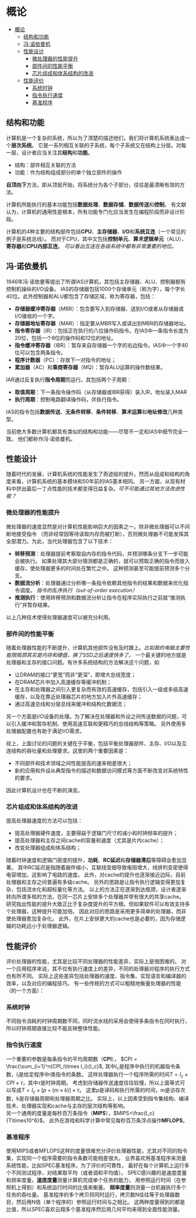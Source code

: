 # 概论
- [概论](#%e6%a6%82%e8%ae%ba)
  - [结构和功能](#%e7%bb%93%e6%9e%84%e5%92%8c%e5%8a%9f%e8%83%bd)
  - [冯·诺依曼机](#%e5%86%af%e8%af%ba%e4%be%9d%e6%9b%bc%e6%9c%ba)
  - [性能设计](#%e6%80%a7%e8%83%bd%e8%ae%be%e8%ae%a1)
    - [微处理器的性能提升](#%e5%be%ae%e5%a4%84%e7%90%86%e5%99%a8%e7%9a%84%e6%80%a7%e8%83%bd%e6%8f%90%e5%8d%87)
    - [部件间的性能平衡](#%e9%83%a8%e4%bb%b6%e9%97%b4%e7%9a%84%e6%80%a7%e8%83%bd%e5%b9%b3%e8%a1%a1)
    - [芯片组成和体系结构的改进](#%e8%8a%af%e7%89%87%e7%bb%84%e6%88%90%e5%92%8c%e4%bd%93%e7%b3%bb%e7%bb%93%e6%9e%84%e7%9a%84%e6%94%b9%e8%bf%9b)
  - [性能评价](#%e6%80%a7%e8%83%bd%e8%af%84%e4%bb%b7)
    - [系统时钟](#%e7%b3%bb%e7%bb%9f%e6%97%b6%e9%92%9f)
    - [指令执行速度](#%e6%8c%87%e4%bb%a4%e6%89%a7%e8%a1%8c%e9%80%9f%e5%ba%a6)
    - [基准程序](#%e5%9f%ba%e5%87%86%e7%a8%8b%e5%ba%8f)

## 结构和功能
计算机是一个复杂的系统，所以为了清楚的描述他们，我们将计算机系统表达成一个**层次系统**。
它是一系列相互关联的子系统，每个子系统又在结构上分层。对每一层，设计者应当关注其**结构**和**功能**。

- 结构：部件相互关联的方法
- 功能：作为结构组成部分的单个独立部件的操作

**自顶向下**方法，即从顶层开始，将系统分为各个子部分，往往是最清晰有效的方法。

计算机所能执行的基本功能包括**数据处理**、**数据存储**、**数据传送**和**控制**。
有文献认为，计算机的通用性是根本，所有功能专门化应当发生在编程阶段而非设计阶段。

计算机的4种主要的结构部件包括**CPU**、**主存储器**、**I/O**和**系统互连**（一个常见的例子是系统总线）。
而对于CPU，其中又包括**控制单元**、**算术逻辑单元**（ALU）、**寄存器**和**CPU内部互连**。
*可以看出互连在各级系统中都有非常重要的地位。*

## 冯·诺依曼机
1946年冯·诺依曼等提出了所谓IAS计算机，其包括主存储器、ALU、控制器额有控制机操纵的I/O设备。
IAS的存储器包括1000个存储单元（称为字），每个字长40位。此外控制器和ALU都包含了存储区域，称为寄存器，包括：

- **存储器缓冲寄存器**（MBR）：包含要写入到存储器、送到I/O或者从存储器或I/O接收的一个字。
- **存储器地址寄存器**（MAR）：指定要从MBR写入或读出到MBR的存储器地址。
- **指令寄存器**（IR）：包括正在执行的八位操作码指令。在IAS中一条指令长度为20位，包括一个8位的操作码和12位的地址。
- **指令缓冲寄存器**（IBR）：暂存来自存储器一个字的右边指令。IAS中一个字40位可以包含两条指令。
- **程序计数器**（PC）：存放下一对指令的地址；
- **累加器**（AC）和**乘商寄存器**（MQ）：暂存ALU运算的操作数结果。

IAR通过反复执行**指令周期**而运行。其包括两个子周期：

- **取值周期**：下一条指令操作码（从存储器或IBR获得）装入IR，地址装入MAR
- **执行周期**：控制电路翻译操作码，并执行指令。

IAS的指令包括**数据传送**、**无条件转移**、**条件转移**、**算术运算**和**地址修改**几种类型。

当前绝大多数计算机都具有类似的结构和功能——尽管不一定和IAS中细节完全一致。
他们都称作冯·诺依曼机。

## 性能设计
随着时代的发展，计算机系统的性能发生了奇迹般的提升。然而从组成和结构的角度来看，计算机系统的基本模块和50年前的IAS基本相同。
另一方面，从现有材料中挤出最后一丁点性能的技术都变得日益复杂。*可不可能通过其他方法改进性能？*

### 微处理器的性能提升

微处理器的速度显然是对计算机性能影响巨大的因素之一。除非微处理器可以不间断地接受指令
（而非经常因等待读取内存而被打断），否则微处理器不可能发挥其全部潜力。为此，当代处理器包含了以下技术：

- **转移预测**：处理器提前考察取自内存的指令代码，并预测哪条分支下一步可能会被执行。
                如果处理其大部分猜测都是正确的，就可以预取正确的指令而放入缓存，使处理器更多的时间处在繁忙之中。
                这种预测甚至可能提前预测多个分支。
- **数据流分析**：处理器通过分析哪一条指令依赖其他指令的结果和数据来优化指令调度。
                *指令的乱序执行（out-of-order execution）*
- **推测执行**：使用转移预测和数据流分析让指令在程序实际执行之前就“推测执行”并暂存结果。

以上几种技术使得处理器速度可以被充分利用。

### 部件间的性能平衡

随着处理器性能的不断提升，计算机其他部件没有及时跟上。*比如我的电脑主要性能限瓶颈其实是内存和硬盘，换了SSD之后速度快多了。*
一个最关键的地方就是处理器和主存的接口问题。有许多系统结构的方法解决这个问题，如

- 让DRAM的接口“更宽”而非“更深”，即增大总线宽度；
- 在DRAM芯片中加入高速缓存等缓冲机制；
- 在主存和处理器之间引入更复杂而有效的高速缓存，包括引入一级或多级高速缓存，以及在靠近处理器芯片的地方加入片外高速缓存；
- 通过高速总线和分层总线来缓冲和结构化数据流；

另一个方面是I/O设备的处理。为了解决在处理器和外设之间传送数据的问题，可以引入缓冲和暂存机制、使用高速互联和更精巧的总线结构等策略。
另外使用多处理器配置也有助于满足I/O需求。

综上，上面讨论的问题的关键在于平衡，包括平衡处理器部件、主存、I/O以及互连结构的吞吐量和处理要求。这里的两个重要因素是：

- 不同部件和技术领域之间性能提高的速率相差很大；
- 新的应用和外设从典型指令的描述和数据访问模式等方面不断改变对系统特性的要求。

因此计算机设计也在不断的演变。

### 芯片组成和体系结构的改进
提高处理器速度的方法可以包括：

- 提高处理器硬件速度，主要得益于逻辑门尺寸的减小和时钟频率的提升；
- 提高处理器和主存之间cache的容量和速度（尤其是片内cache）；
- 改变处理器组成和体系结构；

随着时钟速度和逻辑门密度的提升，**功耗**、**RC延迟**和**存储器滞后**等障碍会愈加显著。
其中RC延迟是指随着器件缩小，互联线变细导致电阻增大，线排列变密使得电容增加，这影响了电路的速度。
此外，对cache的提升也逐渐接近边际，目前处理器和主存之间普遍有多级cache。
另外的思路是让指令执行逻辑变得更加复杂，包括流水化和超标量化等方法。
以上的方法正在逐渐到达瓶颈，设计者逐渐转向所谓多核的方法，在同一芯片上安排多个处理器并带有很大的共享cache。
研究指出性能的提升大致正比于复杂度提升的平方根。但如果软件可以有效支持多个处理器，这种提升可能加倍。
因此对应的思路是采用更多简单的处理器，而非使处理器愈加复杂化。
此外，在片上安排更大的cache也是必要的，因为存储逻辑的功耗远小于处理器逻辑。

## 性能评价

评价处理器的性能，尤其是比较不同处理器的性能差异，实际上是很困难的。
对一个应用程序来说，其不仅有执行速度上的差异，不同的处理器对程序的执行方式也有所不同。
实际上这些差异包括处理器的速度、指令集、实现语言和编译器的效率，以及对应的编程技巧。
有一些传统的方式可以粗糙地衡量处理器的性能（的一个方面）：

### 系统时钟

不同指令消耗的时钟周期数不同，同时流水线的采用会使得多条指令在同时执行，所以时钟周期直接比较不能反映整体性能。

### 指令执行速度

一个重要的参数是每条指令的平均周期数（**CPI**），
$CPI = \frac{\sum_{i=1}^n(CPI_i\times I_i}{I_c}$,
其中$I_c$是程序中执行的机器指令条数，$I_i$是给定程序中$i$类指令的条数。
这样处理器执行一个程序所需的时间$T=I_c \times CPI \times \tau$，其中$\tau$是时钟周期。
考虑到存储器传送速度往往较慢，所以上面等式可以写成$T=I_c\times [p+(m\times k)]\times \tau$。
这里p是译码和执行所需的时间，m是访存次数，k是存储器周期和处理器周期之比。
实际上，以上因素受到指令集结构、编译技术、处理器实现和cache与主存的层次结构等影响。\
另一个通用的度量是每秒百万条指令（**MIPS**），$MIPS=\frac{I_c}{T\times10^6}$。
此外在游戏和科学计算中常见每秒百万条浮点操作**MFLOPS**。

### 基准程序

使用MIPS或者MFLOPS这样的度量很难充分评价处理器性能，尤其对不同的指令集，实现同一个程序需要的指令条数可能相差很大。
业界喜欢用基准程序来测量系统性能，比如SPEC基准程序。为了评价的可靠性，
最好在每个计算机上运行多个不同测试程序，对结果取平均（或者调和平均值）。
SPEC感兴趣的是速度度量和频率度量。**速度度量**测量计算机完成单个任务的能力，
用参照运行时间（在参照机上得到）和系统运行时间的比值来衡量。
**频率度量**则测量一台机器执行多个任务的吞吐量。
基准程序的多个拷贝将同时运行，拷贝数N往往等于处理器数目，然后用N倍（单个程序的）参照运行时间与之相比。
这两种度量得到的都是比值，所以SPEC喜欢云翔多个基准程序然后用几何平均来得到全面性能测量。

